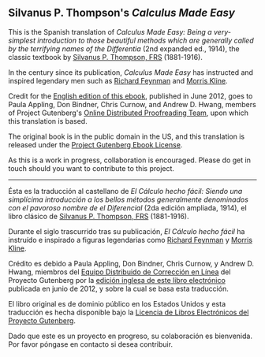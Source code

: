 ## Silvanus P. Thompson's _Calculus Made Easy_

This is the Spanish translation of _Calculus Made Easy: Being a very-simplest introduction to those beautiful methods which are generally called by the terrifying names of the Differentia_ (2nd expanded ed., 1914), the classic textbook by [Silvanus P. Thompson, FRS](http://en.wikipedia.org/wiki/Silvanus_P._Thompson) (1881-1916).

In the century since its publication, _Calculus Made Easy_ has instructed and inspired legendary men such as [Richard Feynman](http://en.wikipedia.org/wiki/Richard_Feynman) and [Morris Kline](http://en.wikipedia.org/wiki/Morris_Kline).

Credit for the [English edition of this ebook](http://www.gutenberg.org/ebooks/33283), published in June 2012, goes to Paula Appling, Don Bindner, Chris Curnow, and Andrew D. Hwang, members of Project Gutenberg's [Online Distributed Proofreading Team](http://www.pgdp.net), upon which this translation is based.


The original book is in the public domain in the US, and this translation is released under the [Project Gutenberg Ebook License](www.gutenberg.org/license).

As this is a work in progress, collaboration is encouraged. Please do get in touch should you want to contribute to this project.

***

Ésta es la traducción al castellano de _El Cálculo hecho fácil: Siendo una simplícima introducción a los bellos métodos generalmente denominados con el pavoroso nombre de el Diferencial_ (2da edición ampliada, 1914), el libro clásico de [Silvanus P. Thompson, FRS](http://en.wikipedia.org/wiki/Silvanus_P._Thompson) (1881-1916).

Durante el siglo trascurrido tras su publicación, _El Cálculo hecho fácil_ ha instruído e inspirado a figuras legendarias como [Richard Feynman](http://es.wikipedia.org/wiki/Richard_Feynman) y [Morris Kline](http://es.wikipedia.org/wiki/Morris_Kline).

Crédito es debido a Paula Appling, Don Bindner, Chris Curnow, y Andrew D. Hwang, miembros del [Equipo Distribuido de Corrección en Línea](http://www.pgdp.net) del Proyecto Gutenberg por la [edición inglesa de este libro electrónico](http://www.gutenberg.org/ebooks/33283) publicada en junio de 2012, y sobre la cual se basa esta traducción.

El libro original es de dominio público en los Estados Unidos y esta  traducción es hecha disponible bajo la [Licencia de Libros Electrónicos del Proyecto Gutenberg](http://www.gutenberg.org/license).

Dado que este es un proyecto en progreso, su colaboración es bienvenida. Por favor póngase en contacto si desea contribuir.